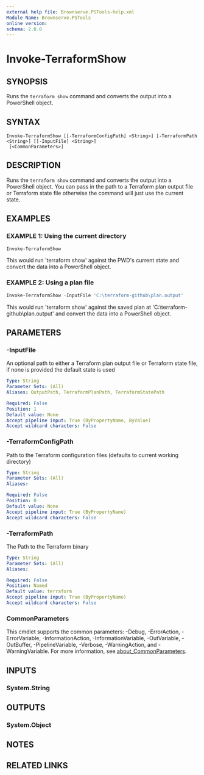 ```yaml
---
external help file: Brownserve.PSTools-help.xml
Module Name: Brownserve.PSTools
online version:
schema: 2.0.0
---
```


# Invoke-TerraformShow

## SYNOPSIS

Runs the `terraform show` command and converts the output into a PowerShell object.

## SYNTAX

```text
Invoke-TerraformShow [[-TerraformConfigPath] <String>] [-TerraformPath <String>] [[-InputFile] <String>]
 [<CommonParameters>]
```

## DESCRIPTION

Runs the `terraform show` command and converts the output into a PowerShell object.
You can pass in the path to a Terraform plan output file or Terraform state file otherwise the command will just use the current state.

## EXAMPLES

### EXAMPLE 1: Using the current directory

```powershell
Invoke-TerraformShow
```

This would run 'terraform show' against the PWD's current state and convert the data into a PowerShell object.

### EXAMPLE 2: Using a plan file

```powershell
Invoke-TerraformShow -InputFile 'C:\terraform-github\plan.output'
```

This would run 'terraform show' against the saved plan at 'C:\terraform-github\plan.output' and convert the data into a PowerShell object.

## PARAMETERS

### -InputFile

An optional path to either a Terraform plan output file or Terraform state file, if none is provided the default state is used

```yaml
Type: String
Parameter Sets: (All)
Aliases: OutputPath, TerraformPlanPath, TerraformStatePath

Required: False
Position: 1
Default value: None
Accept pipeline input: True (ByPropertyName, ByValue)
Accept wildcard characters: False
```

### -TerraformConfigPath

Path to the Terraform configuration files (defaults to current working directory)

```yaml
Type: String
Parameter Sets: (All)
Aliases:

Required: False
Position: 0
Default value: None
Accept pipeline input: True (ByPropertyName)
Accept wildcard characters: False
```

### -TerraformPath

The Path to the Terraform binary

```yaml
Type: String
Parameter Sets: (All)
Aliases:

Required: False
Position: Named
Default value: terraform
Accept pipeline input: True (ByPropertyName)
Accept wildcard characters: False
```

### CommonParameters

This cmdlet supports the common parameters: -Debug, -ErrorAction, -ErrorVariable, -InformationAction, -InformationVariable, -OutVariable, -OutBuffer, -PipelineVariable, -Verbose, -WarningAction, and -WarningVariable. For more information, see [about_CommonParameters](http://go.microsoft.com/fwlink/?LinkID=113216).

## INPUTS

### System.String

## OUTPUTS

### System.Object

## NOTES

## RELATED LINKS
